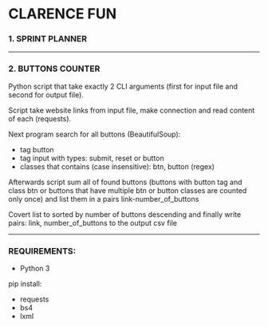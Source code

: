 # CLARENCE FUN
### 1. SPRINT PLANNER
<p></p>

<hr>

### 2. BUTTONS COUNTER
<p>Python script that take exactly 2 CLI arguments 
(first for input file and second for output file).<p>

<p>Script take website links from input file, 
make connection and read content of each (requests).</p>

<p>Next program search for all buttons (BeautifulSoup):

- tag button
- tag input with types: submit, reset or button
- classes that contains (case insensitive): btn, button (regex)
</p>

<p>Afterwards script sum all of found buttons 
(buttons with button tag and class btn or 
buttons that have multiple btn or button classes are counted only once)
and list them in a pairs link-number_of_buttons</p>

<p>Covert list to sorted by number of buttons descending and finally
write pairs: link, number_of_buttons to the output csv file</p>

<hr>

### REQUIREMENTS:
- Python 3 <br/>

pip install:
- requests
- bs4
- lxml